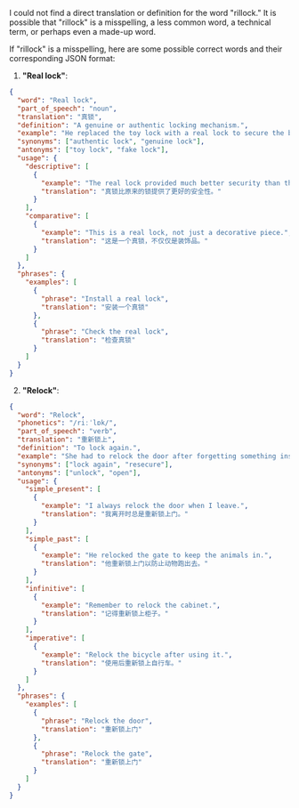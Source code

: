 I could not find a direct translation or definition for the word "rillock." It is possible that "rillock" is a misspelling, a less common word, a technical term, or perhaps even a made-up word.

If "rillock" is a misspelling, here are some possible correct words and their corresponding JSON format:

1.  **"Real lock"**:

```json
{
  "word": "Real lock",
  "part_of_speech": "noun",
  "translation": "真锁",
  "definition": "A genuine or authentic locking mechanism.",
  "example": "He replaced the toy lock with a real lock to secure the box.",
  "synonyms": ["authentic lock", "genuine lock"],
  "antonyms": ["toy lock", "fake lock"],
  "usage": {
    "descriptive": [
      {
        "example": "The real lock provided much better security than the original one.",
        "translation": "真锁比原来的锁提供了更好的安全性。"
      }
    ],
    "comparative": [
      {
        "example": "This is a real lock, not just a decorative piece.",
        "translation": "这是一个真锁，不仅仅是装饰品。"
      }
    ]
  },
  "phrases": {
    "examples": [
      {
        "phrase": "Install a real lock",
        "translation": "安装一个真锁"
      },
      {
        "phrase": "Check the real lock",
        "translation": "检查真锁"
      }
    ]
  }
}
```

2.  **"Relock"**:

```json
{
  "word": "Relock",
  "phonetics": "/riːˈlɒk/",
  "part_of_speech": "verb",
  "translation": "重新锁上",
  "definition": "To lock again.",
  "example": "She had to relock the door after forgetting something inside.",
  "synonyms": ["lock again", "resecure"],
  "antonyms": ["unlock", "open"],
  "usage": {
    "simple_present": [
      {
        "example": "I always relock the door when I leave.",
        "translation": "我离开时总是重新锁上门。"
      }
    ],
    "simple_past": [
      {
        "example": "He relocked the gate to keep the animals in.",
        "translation": "他重新锁上门以防止动物跑出去。"
      }
    ],
    "infinitive": [
      {
        "example": "Remember to relock the cabinet.",
        "translation": "记得重新锁上柜子。"
      }
    ],
    "imperative": [
      {
        "example": "Relock the bicycle after using it.",
        "translation": "使用后重新锁上自行车。"
      }
    ]
  },
  "phrases": {
    "examples": [
      {
        "phrase": "Relock the door",
        "translation": "重新锁上门"
      },
      {
        "phrase": "Relock the gate",
        "translation": "重新锁上门"
      }
    ]
  }
}
```
 